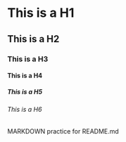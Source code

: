 # This is a H1
## This is a H2
### This is a H3
#### This is a H4
##### This is a H5
###### This is a H6

MARKDOWN practice for README.md
